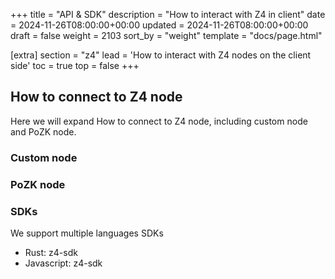 +++
title = "API & SDK"
description = "How to interact with Z4 in client"
date = 2024-11-26T08:00:00+00:00
updated = 2024-11-26T08:00:00+00:00
draft = false
weight = 2103
sort_by = "weight"
template = "docs/page.html"

[extra]
section = "z4"
lead = 'How to interact with Z4 nodes on the client side'
toc = true
top = false
+++

## How to connect to Z4 node
Here we will expand How to connect to Z4 node, including custom node and PoZK node.

### Custom node


### PoZK node


### SDKs
We support multiple languages SDKs
- Rust: z4-sdk
- Javascript: z4-sdk
